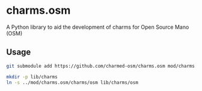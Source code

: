 # charms.osm
A Python library to aid the development of charms for Open Source Mano (OSM)

## Usage

```bash
git submodule add https://github.com/charmed-osm/charms.osm mod/charms.osm
```


```bash
mkdir -p lib/charms
ln -s ../mod/charms.osm/charms/osm lib/charms/osm
```
